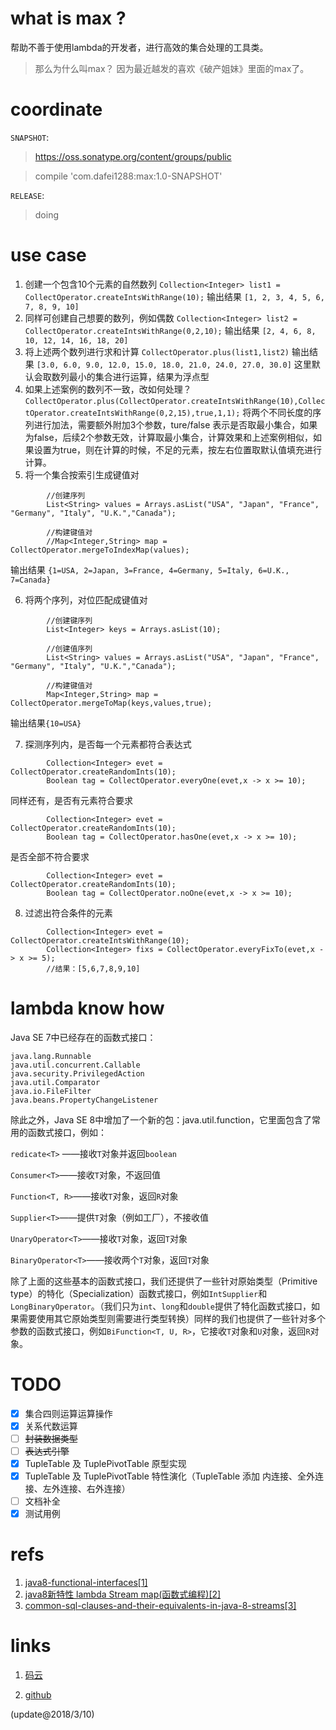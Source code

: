 # what is max ?

帮助不善于使用lambda的开发者，进行高效的集合处理的工具类。

> 那么为什么叫max？ 因为最近越发的喜欢《破产姐妹》里面的max了。

# coordinate
`SNAPSHOT`:
> https://oss.sonatype.org/content/groups/public

> compile 'com.dafei1288:max:1.0-SNAPSHOT'

`RELEASE`:

> doing 


# use case

1. 创建一个包含10个元素的自然数列 `Collection<Integer> list1 = CollectOperator.createIntsWithRange(10);` 输出结果 `[1, 2, 3, 4, 5, 6, 7, 8, 9, 10]`
2. 同样可创建自己想要的数列，例如偶数 `Collection<Integer> list2 = CollectOperator.createIntsWithRange(0,2,10);` 输出结果 `[2, 4, 6, 8, 10, 12, 14, 16, 18, 20]`
3. 将上述两个数列进行求和计算 `CollectOperator.plus(list1,list2)` 输出结果 `[3.0, 6.0, 9.0, 12.0, 15.0, 18.0, 21.0, 24.0, 27.0, 30.0]` 这里默认会取数列最小的集合进行运算，结果为浮点型
4. 如果上述案例的数列不一致，改如何处理？ `CollectOperator.plus(CollectOperator.createIntsWithRange(10),CollectOperator.createIntsWithRange(0,2,15),true,1,1);` 将两个不同长度的序列进行加法，需要额外附加3个参数，ture/false 表示是否取最小集合，如果为false，后续2个参数无效，计算取最小集合，计算效果和上述案例相似，如果设置为true，则在计算的时候，不足的元素，按左右位置取默认值填充进行计算。
5. 将一个集合按索引生成键值对 
```
        //创建序列
        List<String> values = Arrays.asList("USA", "Japan", "France", "Germany", "Italy", "U.K.","Canada");
        
        //构建键值对
        //Map<Integer,String> map = CollectOperator.mergeToIndexMap(values);
``` 
输出结果 `{1=USA, 2=Japan, 3=France, 4=Germany, 5=Italy, 6=U.K., 7=Canada}` 

6. 将两个序列，对位匹配成键值对
```
        //创建键序列
        List<Integer> keys = Arrays.asList(10);
        
        //创建值序列
        List<String> values = Arrays.asList("USA", "Japan", "France", "Germany", "Italy", "U.K.","Canada");
        
        //构建键值对
        Map<Integer,String> map = CollectOperator.mergeToMap(keys,values,true);
```
输出结果`{10=USA}` 

7. 探测序列内，是否每一个元素都符合表达式
```
        Collection<Integer> evet = CollectOperator.createRandomInts(10);
        Boolean tag = CollectOperator.everyOne(evet,x -> x >= 10);
```
同样还有，是否有元素符合要求
```
        Collection<Integer> evet = CollectOperator.createRandomInts(10);
        Boolean tag = CollectOperator.hasOne(evet,x -> x >= 10);
```
是否全部不符合要求 
```
        Collection<Integer> evet = CollectOperator.createRandomInts(10);
        Boolean tag = CollectOperator.noOne(evet,x -> x >= 10);
``` 

8. 过滤出符合条件的元素
```
        Collection<Integer> evet = CollectOperator.createIntsWithRange(10);
        Collection<Integer> fixs = CollectOperator.everyFixTo(evet,x -> x >= 5);
        //结果：[5,6,7,8,9,10]
```

# lambda know how

Java SE 7中已经存在的函数式接口：
```
java.lang.Runnable
java.util.concurrent.Callable
java.security.PrivilegedAction
java.util.Comparator
java.io.FileFilter
java.beans.PropertyChangeListener
```

除此之外，Java SE 8中增加了一个新的包：java.util.function，它里面包含了常用的函数式接口，例如：

`redicate<T>` ——接收`T`对象并返回`boolean` 

`Consumer<T>`——接收`T`对象，不返回值 

`Function<T, R>`——接收`T`对象，返回`R`对象

`Supplier<T>`——提供`T`对象（例如工厂），不接收值

`UnaryOperator<T>`——接收`T`对象，返回`T`对象

`BinaryOperator<T>`——接收两个`T`对象，返回`T`对象

除了上面的这些基本的函数式接口，我们还提供了一些针对原始类型（Primitive type）的特化（Specialization）函数式接口，例如`IntSupplier`和`LongBinaryOperator`。（我们只为`int`、`long`和`double`提供了特化函数式接口，如果需要使用其它原始类型则需要进行类型转换）同样的我们也提供了一些针对多个参数的函数式接口，例如`BiFunction<T, U, R>`，它接收`T`对象和`U`对象，返回`R`对象。

# TODO
- [x] 集合四则运算运算操作
- [x] 关系代数运算
- [ ] ~~封装数据类型~~
- [ ] ~~表达式引擎~~
- [x] TupleTable 及 TuplePivotTable 原型实现
- [x] TupleTable 及 TuplePivotTable 特性演化（TupleTable 添加 内连接、全外连接、左外连接、右外连接）
- [ ] 文档补全
- [x] 测试用例

# refs
1. [java8-functional-interfaces[1]](http://www.runoob.com/java/java8-functional-interfaces.html)
1. [java8新特性 lambda Stream map(函数式编程)[2]](http://blog.csdn.net/u014646662/article/details/52261511)
1. [common-sql-clauses-and-their-equivalents-in-java-8-streams[3]](https://blog.jooq.org/2015/08/13/common-sql-clauses-and-their-equivalents-in-java-8-streams/)

# links

1. [码云](https://gitee.com/dafei1288/max)

1. [github](https://github.com/dafei1288/max)

(update@2018/3/10)